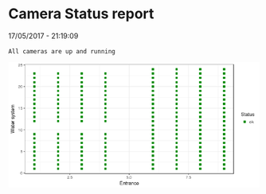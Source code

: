 Camera Status report
================
17/05/2017 - 21:19:09

    All cameras are up and running

![](camreport_files/figure-markdown_github/unnamed-chunk-2-1.png)
